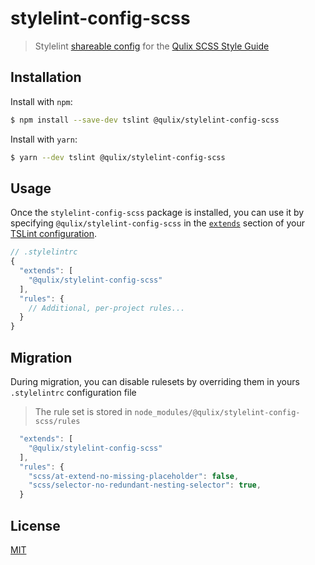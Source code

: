 # stylelint-config-scss

> Stylelint [shareable config](http://eslint.org/docs/developer-guide/shareable-configs.html) for the [Qulix SCSS Style Guide](./STYLEGUIDE.md)

## Installation

Install with `npm`:
```sh
$ npm install --save-dev tslint @qulix/stylelint-config-scss
```

Install with `yarn`:
```sh
$ yarn --dev tslint @qulix/stylelint-config-scss
```

## Usage

Once the `stylelint-config-scss` package is installed, you can use it by specifying `@qulix/stylelint-config-scss` in the [`extends`](https://stylelint.io/user-guide/configuration/#extends) section of your [TSLint configuration](https://github.com/kristerkari/stylelint-scss/tree/b2a4acf64776bd9a0d00f5ca069b919815f4b6a1#stylelint-scss).

```js
// .stylelintrc
{
  "extends": [
    "@qulix/stylelint-config-scss"
  ],
  "rules": {
    // Additional, per-project rules...
  }
}
```

## Migration

During migration, you can disable rulesets by overriding them in yours `.stylelintrc` configuration file

> The rule set is stored in `node_modules/@qulix/stylelint-config-scss/rules`

```js
  "extends": [
    "@qulix/stylelint-config-scss"
  ],
  "rules": {
    "scss/at-extend-no-missing-placeholder": false,
    "scss/selector-no-redundant-nesting-selector": true,
  }
```

## License

[MIT](./LICENSE.md)

